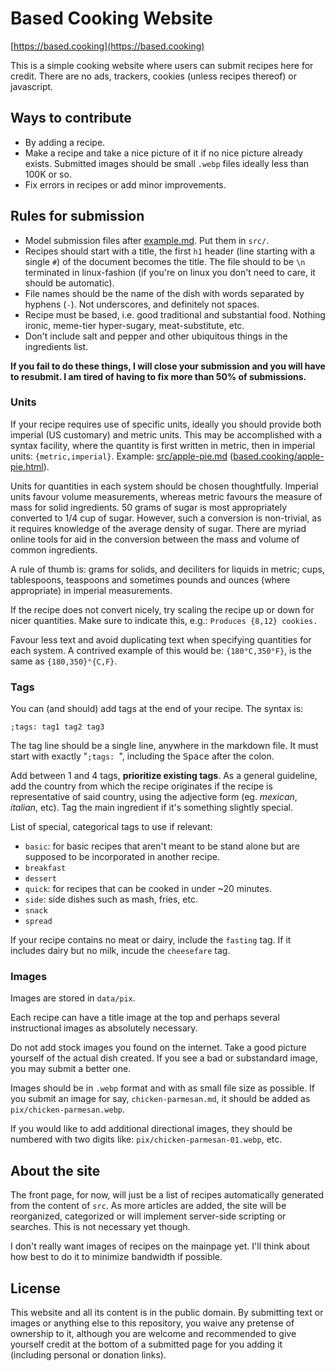# Based Cooking Website

[https://based.cooking](https://based.cooking)

This is a simple cooking website where users can submit recipes here for credit.
There are no ads, trackers, cookies (unless recipes thereof) or javascript.

## Ways to contribute

- By adding a recipe.
- Make a recipe and take a nice picture of it if no nice picture already
  exists. Submitted images should be small `.webp` files ideally less than 100K
  or so.
- Fix errors in recipes or add minor improvements.

## Rules for submission

- Model submission files after [example.md](example.md). Put them in `src/`.
- Recipes should start with a title, the first `h1` header
  (line starting with a single `#`) of the document becomes the title.
  The file should to be `\n` terminated in linux-fashion
  (if you're on linux you don't need to care, it should be automatic).
- File names should be the name of the dish with words separated by hyphens
  (`-`). Not underscores, and definitely not spaces.
- Recipe must be based, i.e. good traditional and substantial food. Nothing
  ironic, meme-tier hyper-sugary, meat-substitute, etc.
- Don't include salt and pepper and other ubiquitous things in the ingredients
  list.

**If you fail to do these things, I will close your submission and you will have to resubmit. I am tired of having to fix more than 50% of submissions.**

### Units

If your recipe requires use of specific units, ideally you should provide
both imperial (US customary) and metric units.  This may be accomplished
with a syntax facility, where the quantity is first written in metric, then
in imperial units: `{metric,imperial}`.
Example: [src/apple-pie.md](src/apple-pie.md) ([based.cooking/apple-pie.html](https://based.cooking/apple-pie.html)).

Units for quantities in each system should be chosen thoughtfully.
Imperial units favour volume measurements, whereas metric favours
the measure of mass for solid ingredients. 50 grams of sugar is
most appropriately converted to 1/4 cup of sugar.  However, such a
conversion is non-trivial, as it requires knowledge of the average density
of sugar.  There are myriad online tools for aid in the conversion between
the mass and volume of common ingredients.

A rule of thumb is: grams for solids, and deciliters for liquids in metric;
cups, tablespoons, teaspoons and sometimes pounds and ounces (where appropriate)
in imperial measurements.

If the recipe does not convert nicely, try scaling the recipe up or down
for nicer quantities. Make sure to indicate this, e.g.: `Produces {8,12} cookies.`

Favour less text and avoid duplicating text when specifying quantities for each
system.  A contrived example of this would be:
`{180°C,350°F}`, is the same as `{180,350}°{C,F}`.

### Tags

You can (and should) add tags at the end of your recipe. The syntax is:
```
;tags: tag1 tag2 tag3
```

The tag line should be a single line, anywhere in the markdown file. It
must start with exactly "`;tags: `", including the <kbd>Space</kbd> after the colon.

Add between 1 and 4 tags, **prioritize existing tags**. As a general guideline,
add the country from which the recipe originates if the recipe is representative
of said country, using the adjective form (eg. *mexican*, *italian*, etc). Tag
the main ingredient if it's something slightly special.

List of special, categorical tags to use if relevant:
- `basic`: for basic recipes that aren't meant to be stand alone but are supposed
  to be incorporated in another recipe.
- `breakfast`
- `dessert`
- `quick`: for recipes that can be cooked in under ~20 minutes.
- `side`: side dishes such as mash, fries, etc.
- `snack`
- `spread`

If your recipe contains no meat or dairy, include the `fasting` tag.
If it includes dairy but no milk, incude the `cheesefare` tag.

### Images

Images are stored in `data/pix`.

Each recipe can have a title image at the top and perhaps
several instructional images as absolutely necessary.

Do not add stock images you found on the internet.
Take a good picture yourself of the actual dish created.
If you see a bad or substandard image, you may submit a better one.

Images should be in `.webp` format and with as small file size as possible.
If you submit an image for say, `chicken-parmesan.md`, it should be added as `pix/chicken-parmesan.webp`.

If you would like to add additional directional images,
they should be numbered with two digits like: `pix/chicken-parmesan-01.webp`, etc.

## About the site

The front page, for now, will just be a list of recipes automatically generated
from the content of `src`.
As more articles are added, the site will be reorganized, categorized
or will implement server-side scripting or searches.
This is not necessary yet though.

I don't really want images of recipes on the mainpage yet.
I'll think about how best to do it to minimize bandwidth if possible.

## License

This website and all its content is in the public domain.
By submitting text or images or anything else to this repository,
you waive any pretense of ownership to it,
although you are welcome and recommended to give yourself credit
at the bottom of a submitted page for you adding it
(including personal or donation links).
